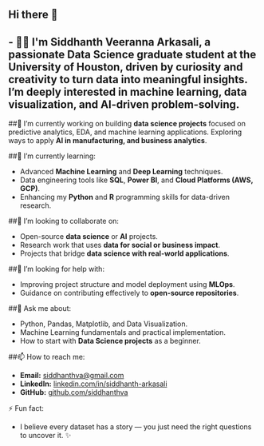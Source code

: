 ## Hi there 👋

<!--
**siddhanthva/siddhanthva** is a ✨ _special_ ✨ repository because its `README.md` (this file) appears on your GitHub profile.
-->

## - 👨‍💻 I'm **Siddhanth Veeranna Arkasali**, a passionate **Data Science graduate student at the University of Houston**, driven by curiosity and creativity to turn data into meaningful insights. I’m deeply interested in **machine learning, data visualization, and AI-driven problem-solving**.

##🔭 I’m currently working on building **data science projects** focused on predictive analytics, EDA, and machine learning applications. Exploring ways to apply **AI in manufacturing, and business analytics**.

##🌱 I’m currently learning:
- Advanced **Machine Learning** and **Deep Learning** techniques.  
- Data engineering tools like **SQL**, **Power BI**, and **Cloud Platforms (AWS, GCP)**.  
- Enhancing my **Python** and **R** programming skills for data-driven research.

##👯 I’m looking to collaborate on:
- Open-source **data science** or **AI** projects.  
- Research work that uses **data for social or business impact**.  
- Projects that bridge **data science with real-world applications**.

##🤔 I’m looking for help with:
- Improving project structure and model deployment using **MLOps**.  
- Guidance on contributing effectively to **open-source repositories**.

##💬 Ask me about:
- Python, Pandas, Matplotlib, and Data Visualization.  
- Machine Learning fundamentals and practical implementation.  
- How to start with **Data Science projects** as a beginner.

##📫 How to reach me:
- **Email:** [siddhanthva@gmail.com](mailto:siddhanthva@gmail.com)  
- **LinkedIn:** [linkedin.com/in/siddhanth-arkasali](https://linkedin.com/in/siddhanth-arkasali)  
- **GitHub:** [github.com/siddhanthva](https://github.com/siddhanthva)

⚡ Fun fact:
- I believe every dataset has a story — you just need the right questions to uncover it. ✨

